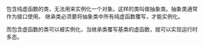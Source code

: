 包含纯虚函数的类，无法用来实例化一个对象。这样的类叫做抽象类。抽象类通常作为接口使用。
继承类必须要将抽象类中所有纯虚函数覆写，才能实例化。

而包含虚函数的类可以被实例化，当继承类覆写基类的虚函数，就可以实现运行时多态。